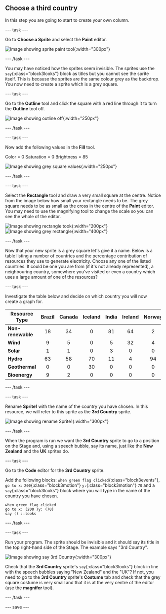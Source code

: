 ## Choose a third country

In this step you are going to start to create your own column.

--- task ---

Go to **Choose a Sprite** and select the **Paint** editor.

![Image showing sprite paint tool](images/electricity-paint-editor.png){:width="300px"}

--- /task ---

You may have noticed how the sprites seem invisible. The sprites use the `say`{:class="block3looks"} block as titles but you cannot see the sprite itself. This is because the sprites are the same colour grey as the backdrop. You now need to create a sprite which is a grey square.

--- task ---

Go to the **Outline** tool and click the square with a red line through it to turn the **Outline** tool off.

![Image showing outline off](images/electricity-paint-editor-outline-off.png){:width="250px"}

--- /task ---

--- task ---

Now add the following values in the **Fill** tool.

Color = 0
Saturation = 0
Brightness = 85

![Image showing grey square values](images/electricity-paint-editor-grey-square.png){:width="250px"}

--- /task ---

--- task ---

Select the **Rectangle** tool and draw a very small square at the centre. Notice from the image below how small your rectangle needs to be. The grey square needs to be as small as the cross in the centre of the **Paint** editor. You may need to use the magnifying tool to change the scale so you can see the whole of the editor.

![Image showing rectangle took](images/electricity-paint-editor-rectangle-tool.png){:width="200px"}
![Image showing grey rectangle](images/electricity-painteditor-grey-rectangle.png){:width="400px"}

--- /task ---

Now that your new sprite is a grey square let's give it a name. Below is a table listing a number of countries and the percentage contribution of resources they use to generate electricity. Choose any one of the listed countries. It could be one you are from (if it's not already represented), a neighbouring country, somewhere you've visited or even a country which uses a large amount of one of the resources?

--- task ---

Investigate the table below and decide on which country you will now create a graph for.

Resource Type | Brazil | Canada | Iceland | India | Ireland | Norway | Singapore | S.Africa | USA |
| --- | :---: | :---: | :---: | :---: | :---: | :---: | :---: | :---: | :---: |
**Non-renewable** | 18 | 34 | 0 | 81 | 64 | 2 | 99 | 94 | 83 |
**Wind** | 9 | 5 | 0 | 5 | 32 | 4 | 0 | 3 | 7 |
**Solar** | 1 | 1 | 0 | 3 | 0 | 0 | 1 | 1 | 2 |
**Hydro** | 63 | 58 | 70 | 11 | 4 | 94 | 0 | 2 | 7 |
**Geothermal** | 0 | 0 | 30 | 0 | 0 | 0 | 0 | 0 | 0 |
**Bioenergy** | 9 | 2 | 0 | 0 | 0 | 0 | 0 | 0 | 1 |
--- /task ---

--- task ---

Rename **Sprite1** with the name of the country you have chosen. In this resource, we will refer to this sprite as the **3rd Country** sprite.

![Image showing rename Sprite1](images/electricity-rename-Sprite1.png){:width="300px"}

--- /task ---

When the program is run we want the **3rd Country** sprite to go to a position on the Stage and, using a speech bubble, say its name, just like the **New Zealand** and the **UK** sprites do.

--- task ---

Go to the **Code** editor for the **3rd Country** sprite.

Add the following blocks: `when green flag clicked`{:class="block3events"}, `go to x:` `200`{:class="block3motion"} `y:`{:class="block3motion"} `70` and a `say`{:class="block3looks"} block where you will type in the name of the country you have chosen.

```blocks3
when green flag clicked
go to x: (200 )y: (70)
say () ::looks
```

--- /task ---

--- task ---

Run your program. The sprite should be invisible and it should say its title in the top right-hand side of the Stage. The example says "3rd Country".

![Image showing say 3rd Country](images/electricity-say-3rdCountry.png){:width="300px"}

Check that the **3rd Country** sprite's `say`{:class="block3looks"} block in line with the speech bubbles saying "New Zealand" and the "UK"? If not, you need to go to the **3rd Country** sprite's **Costume** tab and check that the grey square costume is very small and that it is at the very centre of the editor (use the **magnifer** tool).

--- /task ---

--- save ---
